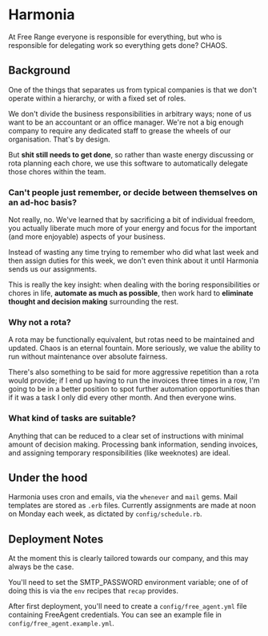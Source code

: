 Harmonia
========

At Free Range everyone is responsible for everything, but who is responsible for delegating work so everything gets done? CHAOS.

Background
----------

One of the things that separates us from typical companies is that we don't operate within a hierarchy, or with a fixed set of roles.

We don't divide the business responsibilities in arbitrary ways; none of us want to be an accountant or an office manager. We're not a big enough company to require any dedicated staff to grease the wheels of our organisation. That's by design.

But **shit still needs to get done**, so rather than waste energy discussing or rota planning each chore, we use this software to automatically delegate those chores within the team.


### Can't people just remember, or decide between themselves on an ad-hoc basis?

Not really, no. We've learned that by sacrificing a bit of individual freedom, you actually liberate much more of your energy and focus for the important (and more enjoyable) aspects of your business.

Instead of wasting any time trying to remember who did what last week and then assign duties for this week, we don't even think about it until Harmonia sends us our assignments.

This is really the key insight: when dealing with the boring responsibilities or chores in life, **automate as much as possible**, then work hard to **eliminate thought and decision making** surrounding the rest.


### Why not a rota?

A rota may be functionally equivalent, but rotas need to be maintained and updated. Chaos is an eternal fountain. More seriously, we value the ability to run without maintenance over absolute fairness.

There's also something to be said for more aggressive repetition than a rota would provide; if I end up having to run the invoices three times in a row, I'm going to be in a better position to spot further automation opportunities than if it was a task I only did every other month. And then everyone wins.


### What kind of tasks are suitable?

Anything that can be reduced to a clear set of instructions with minimal amount of decision making. Processing bank information, sending invoices, and assigning temporary responsibilities (like weeknotes) are ideal.


Under the hood
-----

Harmonia uses cron and emails, via the `whenever` and `mail` gems. Mail templates are stored as `.erb` files. Currently assignments are made at noon on Monday each week, as dictated by `config/schedule.rb`.


Deployment Notes
-----

At the moment this is clearly tailored towards our company, and this may always be the case.

You'll need to set the SMTP_PASSWORD environment variable; one of of doing this is via the `env` recipes that `recap` provides.

After first deployment, you'll need to create a `config/free_agent.yml` file containing FreeAgent credentials. You can see an example file in `config/free_agent.example.yml`.